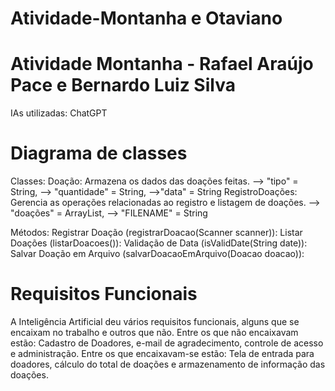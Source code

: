 # Atividade-Montanha e Otaviano
# Atividade Montanha - Rafael Araújo Pace e Bernardo Luiz Silva

IAs utilizadas:
ChatGPT

# Diagrama de classes

Classes:
Doação: Armazena os dados das doações feitas. --> "tipo" = String, --> "quantidade" = String, -->"data" = String
RegistroDoações: Gerencia as operações relacionadas ao registro e listagem de doações. --> "doações" = ArrayList, --> "FILENAME" = String

Métodos:
Registrar Doação (registrarDoacao(Scanner scanner)):
Listar Doações (listarDoacoes()):
Validação de Data (isValidDate(String date)):
Salvar Doação em Arquivo (salvarDoacaoEmArquivo(Doacao doacao)):

# Requisitos Funcionais #

A Inteligência Artificial deu vários requisitos funcionais, alguns que se encaixam no trabalho e outros que não.
Entre os que não encaixavam estão: Cadastro de Doadores, e-mail de agradecimento, controle de acesso e administração.
Entre os que encaixavam-se estão: Tela de entrada para doadores, cálculo do total de doações e armazenamento de informação das doações.
